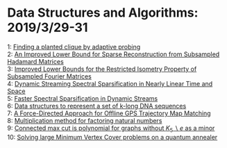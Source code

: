 # Data Structures and Algorithms: 2019/3/29-31  
1: [Finding a planted clique by adaptive probing](https://doi.org/10.48550/arXiv.1903.12050)  
2: [An Improved Lower Bound for Sparse Reconstruction from Subsampled  Hadamard Matrices](https://doi.org/10.48550/arXiv.1903.12135)  
3: [Improved Lower Bounds for the Restricted Isometry Property of Subsampled  Fourier Matrices](https://doi.org/10.48550/arXiv.1903.12146)  
4: [Dynamic Streaming Spectral Sparsification in Nearly Linear Time and  Space](https://doi.org/10.48550/arXiv.1903.12150)  
5: [Faster Spectral Sparsification in Dynamic Streams](https://doi.org/10.48550/arXiv.1903.12165)  
6: [Data structures to represent a set of k-long DNA sequences](https://doi.org/10.48550/arXiv.1903.12312)  
7: [A Force-Directed Approach for Offline GPS Trajectory Map Matching](https://doi.org/10.48550/arXiv.1903.12400)  
8: [Multiplication method for factoring natural numbers](https://doi.org/10.48550/arXiv.1903.12449)  
9: [Connected max cut is polynomial for graphs without $K_5\backslash e$ as  a minor](https://doi.org/10.48550/arXiv.1903.12641)  
10: [Solving large Minimum Vertex Cover problems on a quantum annealer](https://doi.org/10.48550/arXiv.1904.00051)  